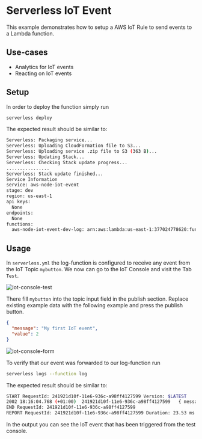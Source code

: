<!--
title: 'AWS Serverless IoT Event example in NodeJS'
description: 'This example demonstrates how to setup a AWS IoT Rule to send events to a Lambda function.'
layout: Doc
framework: v1
platform: AWS
language: nodeJS
authorLink: 'https://github.com/rupakg'
authorName: 'Rupak Ganguly'
authorAvatar: 'https://avatars0.githubusercontent.com/u/8188?v=4&s=140'
-->
# Serverless IoT Event

This example demonstrates how to setup a AWS IoT Rule to send events to a Lambda function.

## Use-cases

- Analytics for IoT events
- Reacting on IoT events

## Setup

In order to deploy the function simply run

```bash
serverless deploy
```

The expected result should be similar to:

```bash
Serverless: Packaging service...
Serverless: Uploading CloudFormation file to S3...
Serverless: Uploading service .zip file to S3 (363 B)...
Serverless: Updating Stack...
Serverless: Checking Stack update progress...
................
Serverless: Stack update finished...
Service Information
service: aws-node-iot-event
stage: dev
region: us-east-1
api keys:
  None
endpoints:
  None
functions:
  aws-node-iot-event-dev-log: arn:aws:lambda:us-east-1:377024778620:function:aws-node-iot-event-dev-log
```

## Usage

In `serverless.yml` the log-function is configured to receive any event from the IoT Topic `mybutton`. We now can go to the IoT Console and visit the Tab `Test`.

![iot-console-test](https://cloud.githubusercontent.com/assets/223045/21593597/352be8d111e6-96994b9c495571.png)

There fill `mybutton` into the topic input field in the publish section. Replace existing example data with the following example and press the publish button.

```json
{
  "message": "My first IoT event",
  "value": 2
}
```

![iot-console-form](https://cloud.githubusercontent.com/assets/223045/21593596/352be71c-d111e6-979a-7aa70abd2bf2.png)

To verify that our event was forwarded to our log-function run

```bash
serverless logs --function log
```

The expected result should be similar to:

```bash
START RequestId: 241921d10f-11e6-936c-a98ff4127599 Version: $LATEST
2002 18:16:04.768 (+01:00)	241921d10f-11e6-936c-a98ff4127599	{ message: 'My first IoT event', value: 2 }
END RequestId: 241921d10f-11e6-936c-a98ff4127599
REPORT RequestId: 241921d10f-11e6-936c-a98ff4127599	Duration: 23.53 ms	Billed Duration: 100 ms 	Memory Size: 1024 MB	Max Memory Used: 8 MB
```

In the output you can see the IoT event that has been triggered from the test console.
